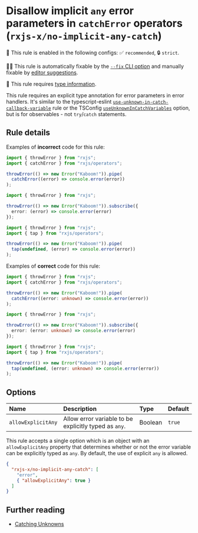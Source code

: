 # Disallow implicit `any` error parameters in `catchError` operators (`rxjs-x/no-implicit-any-catch`)

💼 This rule is enabled in the following configs: ✅ `recommended`, 🔒 `strict`.

🔧💡 This rule is automatically fixable by the [`--fix` CLI option](https://eslint.org/docs/latest/user-guide/command-line-interface#--fix) and manually fixable by [editor suggestions](https://eslint.org/docs/latest/use/core-concepts#rule-suggestions).

💭 This rule requires [type information](https://typescript-eslint.io/linting/typed-linting).

<!-- end auto-generated rule header -->

This rule requires an explicit type annotation for error parameters in error handlers. It's similar to the typescript-eslint [`use-unknown-in-catch-callback-variable`](https://typescript-eslint.io/rules/use-unknown-in-catch-callback-variable/) rule or the TSConfig [`useUnknownInCatchVariables`](https://www.typescriptlang.org/tsconfig/#useUnknownInCatchVariables) option, but is for observables - not `try`/`catch` statements.

## Rule details

Examples of **incorrect** code for this rule:

```ts
import { throwError } from "rxjs";
import { catchError } from "rxjs/operators";

throwError(() => new Error("Kaboom!")).pipe(
  catchError((error) => console.error(error))
);
```

```ts
import { throwError } from "rxjs";

throwError(() => new Error("Kaboom!")).subscribe({
  error: (error) => console.error(error)
});
```

```ts
import { throwError } from "rxjs";
import { tap } from "rxjs/operators";

throwError(() => new Error("Kaboom!")).pipe(
  tap(undefined, (error) => console.error(error))
);
```

Examples of **correct** code for this rule:

```ts
import { throwError } from "rxjs";
import { catchError } from "rxjs/operators";

throwError(() => new Error("Kaboom!")).pipe(
  catchError((error: unknown) => console.error(error))
);
```

```ts
import { throwError } from "rxjs";

throwError(() => new Error("Kaboom!")).subscribe({
  error: (error: unknown) => console.error(error)
});
```

```ts
import { throwError } from "rxjs";
import { tap } from "rxjs/operators";

throwError(() => new Error("Kaboom!")).pipe(
  tap(undefined, (error: unknown) => console.error(error))
);
```

## Options

<!-- begin auto-generated rule options list -->

| Name               | Description                                           | Type    | Default |
| :----------------- | :---------------------------------------------------- | :------ | :------ |
| `allowExplicitAny` | Allow error variable to be explicitly typed as `any`. | Boolean | `true`  |

<!-- end auto-generated rule options list -->

This rule accepts a single option which is an object with an `allowExplicitAny` property that determines whether or not the error variable can be explicitly typed as `any`. By default, the use of explicit `any` is allowed.

```json
{
  "rxjs-x/no-implicit-any-catch": [
    "error",
    { "allowExplicitAny": true }
  ]
}
```

## Further reading

- [Catching Unknowns](https://ncjamieson.com/catching-unknowns/)
